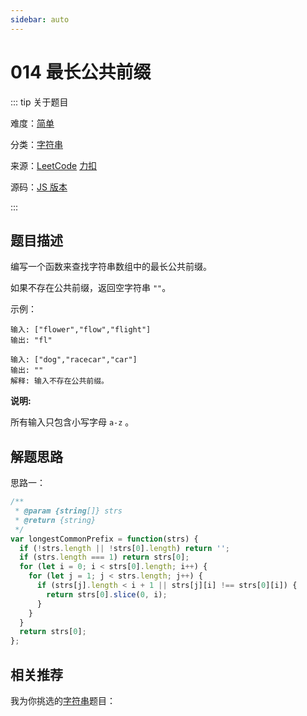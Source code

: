 ```yaml
---
sidebar: auto
---
```


# 014 最长公共前缀

::: tip 关于题目

难度：[简单](/solution/easy/)

分类：[字符串](/art/string.html)

来源：[LeetCode](https://leetcode.com/problems/longest-common-prefix/)  [力扣](https://leetcode-cn.com/problems/longest-common-prefix/)

源码：[JS 版本](https://github.com/swpuLeo/cattle/blob/master/src/easy/LongestCommonPrefix.js)

:::



## 题目描述

编写一个函数来查找字符串数组中的最长公共前缀。

如果不存在公共前缀，返回空字符串 `""`。

示例：

```
输入: ["flower","flow","flight"]
输出: "fl"

输入: ["dog","racecar","car"]
输出: ""
解释: 输入不存在公共前缀。
```

**说明:**

所有输入只包含小写字母 `a-z` 。



## 解题思路

思路一：

```js
/**
 * @param {string[]} strs
 * @return {string}
 */
var longestCommonPrefix = function(strs) {
  if (!strs.length || !strs[0].length) return '';
  if (strs.length === 1) return strs[0];
  for (let i = 0; i < strs[0].length; i++) {
    for (let j = 1; j < strs.length; j++) {
      if (strs[j].length < i + 1 || strs[j][i] !== strs[0][i]) {
        return strs[0].slice(0, i);
      }
    }
  }
  return strs[0];
};
```



## 相关推荐

我为你挑选的[字符串](/art/string.html)题目：

